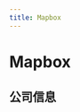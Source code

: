 ```yaml
---
title: Mapbox
---
```


# Mapbox

## 公司信息

<DirectHireCompanyTable state="district-of-columbia" city="washington-dc" companyJsonFileName="mapbox" />
